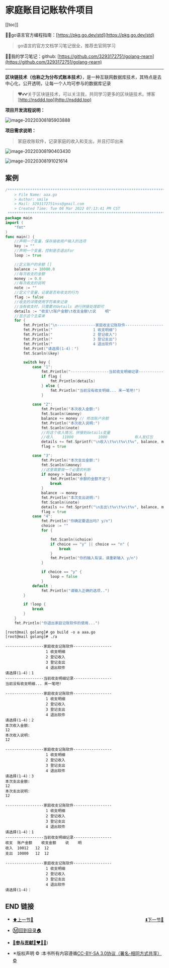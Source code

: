 # 家庭账目记账软件项目

[[toc]]

😶‍🌫️go语言官方编程指南：[https://pkg.go.dev/std](https://pkg.go.dev/std)

>   go语言的官方文档学习笔记很全，推荐去官网学习

😶‍🌫️我的学习笔记：github: [https://github.com/3293172751/golang-rearn](https://github.com/3293172751/golang-rearn)

---

**区块链技术（也称之为分布式账本技术）**，是一种互联网数据库技术，其特点是去中心化，公开透明，让每一个人均可参与的数据库记录

>   ❤️💕💕关于区块链技术，可以关注我，共同学习更多的区块链技术。博客[http://nsddd.top](http://nsddd.top)

**项目开发流程说明：**

  ![image-20220308185903888](./images/3lZsIbCPLmJvEDY.png)



**项目需求说明：**

> 家庭收账软件，记录家庭的收入和支出，并且打印出来

![image-20220308190403430](./images/pZJAj4gCOF7RP9r.png)

![image-20220308191021614](./images/8REcJw2Y3SC9P1o.png)

## 案例

```go
/*************************************************************************
    > File Name: aaa.go
    > Author: smile
    > Mail: 3293172751nss@gmail.com 
    > Created Time: Tue 08 Mar 2022 07:13:41 PM CST
 ************************************************************************/
package main
import (
    "fmt"
)
func main() {
    //声明一个变量，保存接收用户输入的选项
    key := ""
    //声明一个变量，控制是否退出for
    loop := true

    //定义账户的余额 []
    balance := 10000.0
    //每次收支的金额
    money := 0.0 
    //每次收支的说明
    note := ""
    //定义个变量，记录是否有收支的行为
    flag := false
    //收支的详情使用字符串来记录
    //当有收支时，只需要对details 进行拼接处理即可
    details := "收支\t账户金额\t收支金额\t说    明"
    //显示这个主菜单
    for {
        fmt.Println("\n-----------------家庭收支记账软件-----------------")
        fmt.Println("                  1 收支明细")
        fmt.Println("                  2 登记收入")
        fmt.Println("                  3 登记支出")
        fmt.Println("                  4 退出软件")
        fmt.Print("请选择(1-4)：")
        fmt.Scanln(&key)

        switch key {
            case "1":
                fmt.Println("-----------------当前收支明细记录-----------------")
                if flag {
                    fmt.Println(details)
                } else {
                    fmt.Println("当前没有收支明细... 来一笔吧!")
                }   
                
            case "2":
                fmt.Println("本次收入金额:")
                fmt.Scanln(&money)
                balance += money // 修改账户余额
                fmt.Println("本次收入说明:")
                fmt.Scanln(&note)
                //将这个收入情况，拼接到details变量
                //收入    11000           1000            有人发红包
                details += fmt.Sprintf("\n收入\t%v\t%v\t%v", balance, money, note)
                flag = true

            case "3":
                fmt.Println("本次支出金额:")
                fmt.Scanln(&money)
                //这里需要做一个必要的判断
                if money > balance {
                    fmt.Println("余额的金额不足")
                    break
                }   
                balance -= money
                fmt.Println("本次支出说明:")
                fmt.Scanln(&note)
                details += fmt.Sprintf("\n支出\t%v\t%v\t%v", balance, money, note)
                flag = true
            case "4":
                fmt.Println("你确定要退出吗? y/n")
                choice := ""
                for {

                    fmt.Scanln(&choice)
                    if choice == "y" || choice == "n" {
                        break
                    }   
                    fmt.Println("你的输入有误，请重新输入 y/n")
                }   

                if choice == "y" {
                    loop = false
                }   
            default :
                fmt.Println("请输入正确的选项..")       
        }   

        if !loop {
            break 
        }  
    }   
    fmt.Println("你退出家庭记账软件的使用...")
```





```shell
[root@mail golang]# go build -o a aaa.go 
[root@mail golang]# ./a

-----------------家庭收支记账软件-----------------
                  1 收支明细
                  2 登记收入
                  3 登记支出
                  4 退出软件
请选择(1-4)：1
-----------------当前收支明细记录-----------------
当前没有收支明细... 来一笔吧!

-----------------家庭收支记账软件-----------------
                  1 收支明细
                  2 登记收入
                  3 登记支出
                  4 退出软件
请选择(1-4)：2
本次收入金额:
12
本次收入说明:
12

-----------------家庭收支记账软件-----------------
                  1 收支明细
                  2 登记收入
                  3 登记支出
                  4 退出软件
请选择(1-4)：3
本次支出金额:
12
本次支出说明:
12

-----------------家庭收支记账软件-----------------
                  1 收支明细
                  2 登记收入
                  3 登记支出
                  4 退出软件
请选择(1-4)：1
-----------------当前收支明细记录-----------------
收支	账户金额	收支金额	说    明
收入	10012	12	12
支出	10000	12	12

-----------------家庭收支记账软件-----------------
                  1 收支明细
                  2 登记收入
                  3 登记支出
                  4 退出软件
请选择(1-4)：
```





## END 链接

<ul><li><div><a href = '13.md' style='float:left'>⬆️上一节🔗</a><a href = '15.md' style='float: right'>⬇️下一节🔗</a></div></li></ul>

+ [Ⓜ️回到目录🏠](../README.md)

+ [**🫵参与贡献💞❤️‍🔥💖**](https://nsddd.top/archives/contributors))

+ ✴️版权声明 &copy; :本书所有内容遵循[CC-BY-SA 3.0协议（署名-相同方式共享）&copy;](http://zh.wikipedia.org/wiki/Wikipedia:CC-by-sa-3.0协议文本) 

